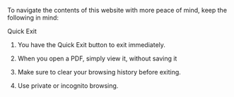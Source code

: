 To navigate the contents of this website with more peace of mind, keep the following in mind:

Quick Exit
1. You have the Quick Exit button to exit immediately.

2. When you open a PDF, simply view it, without saving it

3. Make sure to clear your browsing history before exiting.

4. Use private or incognito browsing.
